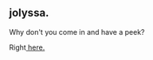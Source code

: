 ## jolyssa.

Why don't you come in and have a peek?

Right<a href="https://jolyssa.info" target="_blank" rel="noopener noreferrer"> here.</a>